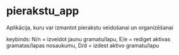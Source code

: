 # pierakstu_app
Aplikācija, kuru var izmantot pierakstu veidošanai un organizēšanai

keybinds:
  N/n = izveidot jaunu gramatu/lapu,
  E/e = rediget aktivas gramatas/lapas nosaukumu,
  D/d = izdest aktivo gramatu/lapu
